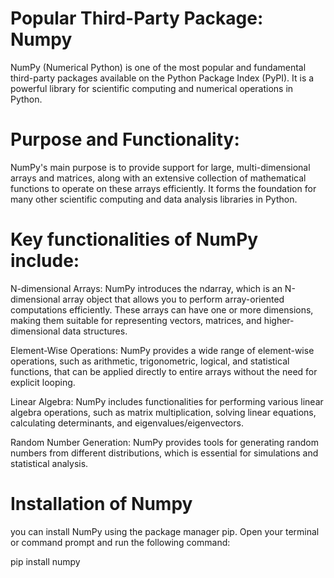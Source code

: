 # Popular Third-Party Package: Numpy

NumPy (Numerical Python) is one of the most popular and fundamental third-party packages available on the Python Package Index (PyPI). It is a powerful library for scientific computing and numerical operations in Python.

# Purpose and Functionality:

NumPy's main purpose is to provide support for large, multi-dimensional arrays and matrices, along with an extensive collection of mathematical functions to operate on these arrays efficiently. It forms the foundation for many other scientific computing and data analysis libraries in Python.

# Key functionalities of NumPy include:

N-dimensional Arrays: NumPy introduces the ndarray, which is an N-dimensional array object that allows you to perform array-oriented computations efficiently. These arrays can have one or more dimensions, making them suitable for representing vectors, matrices, and higher-dimensional data structures.

Element-Wise Operations: NumPy provides a wide range of element-wise operations, such as arithmetic, trigonometric, logical, and statistical functions, that can be applied directly to entire arrays without the need for explicit looping.

Linear Algebra: NumPy includes functionalities for performing various linear algebra operations, such as matrix multiplication, solving linear equations, calculating determinants, and eigenvalues/eigenvectors.

Random Number Generation: NumPy provides tools for generating random numbers from different distributions, which is essential for simulations and statistical analysis.

# Installation of Numpy

you can install NumPy using the package manager pip. Open your terminal or command prompt and run the following command:

pip install numpy





